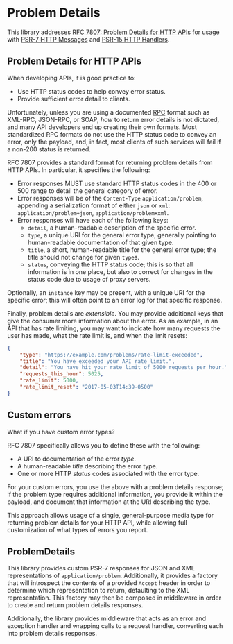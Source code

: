 # Problem Details

This library addresses [RFC 7807: Problem Details for HTTP APIs](https://tools.ietf.org/html/rfc7807)
for usage with [PSR-7 HTTP Messages](https://www.php-fig.org/psr/psr-7/) and
[PSR-15 HTTP Handlers](https://www.php-fig.org/psr/psr-15/).

## Problem Details for HTTP APIs

When developing APIs, it is good practice to:

- Use HTTP status codes to help convey error status.
- Provide sufficient error detail to clients.

Unfortunately, unless you are using a documented
[RPC](https://en.wikipedia.org/wiki/Remote_procedure_call) format such as
XML-RPC, JSON-RPC, or SOAP, _how_ to return error details is not dictated, and
many API developers end up creating their own formats. Most standardized
RPC formats do not use the HTTP status code to convey an error, only the
payload, and, in fact, most clients of such services will fail if a non-200
status is returned.

RFC 7807 provides a standard format for returning problem details from HTTP
APIs. In particular, it specifies the following:

- Error responses MUST use standard HTTP status codes in the 400 or 500 range to
  detail the general category of error.
- Error responses will be of the `Content-Type` `application/problem`,
  appending a serialization format of either `json` or `xml`:
  `application/problem+json`, `application/problem+xml`.
- Error responses will have each of the following keys:
  - `detail`, a human-readable description of the specific error.
  - `type`, a unique URI for the general error type, generally pointing to
    human-readable documentation of that given type.
  - `title`, a short, human-readable title for the general error type; the title
    should not change for given `type`s.
  - `status`, conveying the HTTP status code; this is so that all information
    is in one place, but also to correct for changes in the status code due to
    usage of proxy servers.

Optionally, an `instance` key may be present, with a unique URI for the specific
error; this will often point to an error log for that specific response.

Finally, problem details are _extensible_. You may provide additional keys that
give the consumer more information about the error. As an example, in an API
that has rate limiting, you may want to indicate how many requests the user has
made, what the rate limit is, and when the limit resets:

```json
{
    "type": "https://example.com/problems/rate-limit-exceeded",
    "title": "You have exceeded your API rate limit.",
    "detail": "You have hit your rate limit of 5000 requests per hour.",
    "requests_this_hour": 5025,
    "rate_limit": 5000,
    "rate_limit_reset": "2017-05-03T14:39-0500"
}
```

## Custom errors

What if you have custom error types?

RFC 7807 specifically allows you to define these with the following:

- A URI to documentation of the error _type_.
- A human-readable _title_ describing the error type.
- One or more HTTP _status_ codes associated with the error type.

For your custom errors, you use the above with a problem details response; if
the problem type requires additional information, you provide it within the
payload, and document that information at the URI describing the type.

This approach allows usage of a single, general-purpose media type for returning
problem details for your HTTP API, while allowing full customization of what
types of errors you report.

## ProblemDetails

This library provides custom PSR-7 responses for JSON and XML representations of
`application/problem`. Additionally, it provides a factory that will introspect
the contents of a provided `Accept` header in order to determine which
representation to return, defaulting to the XML representation. This factory may
then be composed in middleware in order to create and return problem details
responses.

Additionally, the library provides middleware that acts as an error and
exception handler and wrapping calls to a request handler, converting each into problem
details responses.
